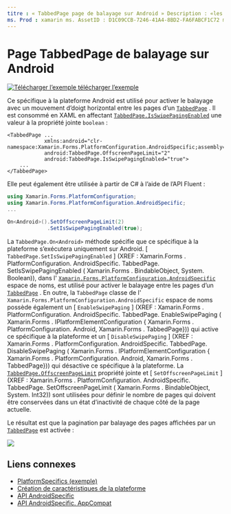 ```yaml
---
titre : « TabbedPage page de balayage sur Android » Description : «les spécificités de la plateforme vous permettent d’utiliser des fonctionnalités uniquement disponibles sur une plateforme spécifique, sans implémenter de convertisseurs ou d’effets personnalisés. Cet article explique comment utiliser le spécifique à la plateforme Android qui permet le balayage avec un mouvement d’doigt horizontal entre les pages d’un TabbedPage.»
ms. Prod : xamarin ms. AssetID : D1C09CCB-7246-41A4-8BD2-FA6FABCF1C72 ms. Technology : xamarin-Forms Author : davidbritch ms. Author : dabritch ms. Date : 07/10/2018 No-Loc : [ Xamarin.Forms , Xamarin.Essentials ]
---
```


# <a name="tabbedpage-page-swiping-on-android"></a>Page TabbedPage de balayage sur Android

[![Télécharger ](~/media/shared/download.png) l’exemple télécharger l’exemple](https://docs.microsoft.com/samples/xamarin/xamarin-forms-samples/userinterface-platformspecifics)

Ce spécifique à la plateforme Android est utilisé pour activer le balayage avec un mouvement d’doigt horizontal entre les pages d’un [`TabbedPage`](xref:Xamarin.Forms.TabbedPage) . Il est consommé en XAML en affectant [`TabbedPage.IsSwipePagingEnabled`](xref:Xamarin.Forms.PlatformConfiguration.AndroidSpecific.TabbedPage.IsSwipePagingEnabledProperty) une valeur à la propriété jointe `boolean` :

```xaml
<TabbedPage ...
            xmlns:android="clr-namespace:Xamarin.Forms.PlatformConfiguration.AndroidSpecific;assembly=Xamarin.Forms.Core"
            android:TabbedPage.OffscreenPageLimit="2"
            android:TabbedPage.IsSwipePagingEnabled="true">
    ...
</TabbedPage>
```

Elle peut également être utilisée à partir de C# à l’aide de l’API Fluent :

```csharp
using Xamarin.Forms.PlatformConfiguration;
using Xamarin.Forms.PlatformConfiguration.AndroidSpecific;
...

On<Android>().SetOffscreenPageLimit(2)
             .SetIsSwipePagingEnabled(true);
```

La `TabbedPage.On<Android>` méthode spécifie que ce spécifique à la plateforme s’exécutera uniquement sur Android. [ `TabbedPage.SetIsSwipePagingEnabled` ] (XREF : Xamarin.Forms . PlatformConfiguration. AndroidSpecific. TabbedPage. SetIsSwipePagingEnabled ( Xamarin.Forms . BindableObject, System. Boolean)), dans l' [`Xamarin.Forms.PlatformConfiguration.AndroidSpecific`](xref:Xamarin.Forms.PlatformConfiguration.AndroidSpecific) espace de noms, est utilisé pour activer le balayage entre les pages d’un [`TabbedPage`](xref:Xamarin.Forms.TabbedPage) . En outre, la `TabbedPage` classe de l' `Xamarin.Forms.PlatformConfiguration.AndroidSpecific` espace de noms possède également un [ `EnableSwipePaging` ] (XREF : Xamarin.Forms . PlatformConfiguration. AndroidSpecific. TabbedPage. EnableSwipePaging ( Xamarin.Forms . IPlatformElementConfiguration { Xamarin.Forms . PlatformConfiguration. Android, Xamarin.Forms . TabbedPage})) qui active ce spécifique à la plateforme et un [ `DisableSwipePaging` ] (XREF : Xamarin.Forms . PlatformConfiguration. AndroidSpecific. TabbedPage. DisableSwipePaging ( Xamarin.Forms . IPlatformElementConfiguration { Xamarin.Forms . PlatformConfiguration. Android, Xamarin.Forms . TabbedPage})) qui désactive ce spécifique à la plateforme. La [`TabbedPage.OffscreenPageLimit`](xref:Xamarin.Forms.PlatformConfiguration.AndroidSpecific.TabbedPage.OffscreenPageLimitProperty) propriété jointe et [ `SetOffscreenPageLimit` ] (XREF : Xamarin.Forms . PlatformConfiguration. AndroidSpecific. TabbedPage. SetOffscreenPageLimit ( Xamarin.Forms . BindableObject, System. Int32)) sont utilisées pour définir le nombre de pages qui doivent être conservées dans un état d’inactivité de chaque côté de la page actuelle.

Le résultat est que la pagination par balayage des pages affichées par un [`TabbedPage`](xref:Xamarin.Forms.TabbedPage) est activée :

![](tabbedpage-page-swiping-images/tabbedpage-swipe.png)

## <a name="related-links"></a>Liens connexes

- [PlatformSpecifics (exemple)](https://docs.microsoft.com/samples/xamarin/xamarin-forms-samples/userinterface-platformspecifics)
- [Création de caractéristiques de la plateforme](~/xamarin-forms/platform/platform-specifics/index.md#creating-platform-specifics)
- [API AndroidSpecific](xref:Xamarin.Forms.PlatformConfiguration.AndroidSpecific)
- [API AndroidSpecific. AppCompat](xref:Xamarin.Forms.PlatformConfiguration.AndroidSpecific.AppCompat)
